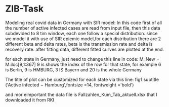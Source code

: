 # ZIB-Task



Modeling real covid data in Germany with SIR model:
In this code first of all the number of active infected cases are read from input file,
then this data subdevided to 8 tim window, each one follow a special distribution.
since we model it with use of SIR epiemic model,for each distribution there are 2 different 
beta and delta rates, beta is the transmission rate and delta is recovery rate.
after fitting data, different fitted curves are plotted at the end. 

for each state in Germany, just need to change this line in code:
M_New = M.iloc[9,1:367] 
9 is shows the index of the row for that state, for example 6 is Berlin, 9 is HMBURG, 3 IS Bayern and 20 is the whole Germany

The title of plot can be customized for each state via this line:
fig1.suptitle ('Active infected − Hamburg',fontsize =14,
fontweight ='bold')

and mor eimportant the data file is Fallzahlen_Kum_Tab_aktuell.xlsx that I downloaded it from RKI
